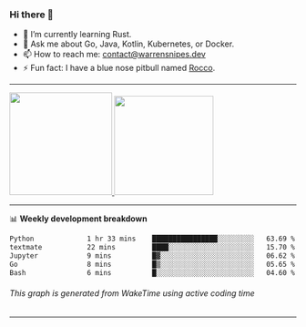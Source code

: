 ### Hi there 👋

- 🌱 I’m currently learning Rust.
- 💬 Ask me about Go, Java, Kotlin, Kubernetes, or Docker.
- 📫 How to reach me: contact@warrensnipes.dev
- ⚡ Fun fact: I have a blue nose pitbull named [Rocco](https://i.imgur.com/iLsSCKu.jpg).

-------


<a href="https://github.com/LockedThread/LockedThread">
  <img height="180em" src="https://github-readme-stats.vercel.app/api?username=LockedThread&theme=transparent&bg_color=00000000&show_icons=true&count_private=true" />
  <img height="174em" src="https://github-readme-stats.vercel.app/api/top-langs?username=LockedThread&theme=transparent&layout=compact&hide_progress=true&bg_color=00000000" />
  </a>

-------

📊 **Weekly development breakdown**
<!--START_SECTION:waka-->

```txt
Python             1 hr 33 mins    ████████████████░░░░░░░░░   63.69 %
textmate           22 mins         ████░░░░░░░░░░░░░░░░░░░░░   15.70 %
Jupyter            9 mins          █▓░░░░░░░░░░░░░░░░░░░░░░░   06.62 %
Go                 8 mins          █▒░░░░░░░░░░░░░░░░░░░░░░░   05.65 %
Bash               6 mins          █░░░░░░░░░░░░░░░░░░░░░░░░   04.60 %
```

<!--END_SECTION:waka-->
###### *This graph is generated from WakeTime using active coding time*
-------
